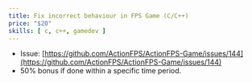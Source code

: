 ```yaml
---
title: Fix incorrect behaviour in FPS Game (C/C++)
price: "$20"
skills: [ c, c++, gamedev ]
---
```


- Issue: [https://github.com/ActionFPS/ActionFPS-Game/issues/144](https://github.com/ActionFPS/ActionFPS-Game/issues/144)
- 50% bonus if done within a specific time period.
